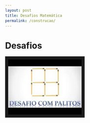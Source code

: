 ```yaml
---
layout: post
title: Desafios Matemática
permalink: /construcao/
---
```

<h1>Desafios</h1>
<a href="https://www.youtube.com/watch?v=ZYyXhYM4IgQ" target="_blank"><img src="/static/img/palitos.jpg" 
alt="Desafio dos palitos" width="240" height="180" border="10" /></a>

